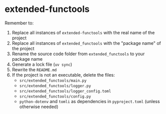 # extended-functools

Remember to:

1. Replace all instances of `extended-functools` with the real name of the project
2. Replace all instances of `extended_functools` with the "package name" of the project
3. Rename the source code folder from `extended_functools` to your package name
4. Generate a lock file (`uv sync`)
5. Rewrite the `README.md`
6. If the project is not an executable, delete the files:
   * `src/extended_functools/main.py`
   * `src/extended_functools/logger.py`
   * `src/extended_functools/logger_config.toml`
   * `src/extended_functools/config.py`
   * `python-dotenv` and `tomli` as dependencies in `pyproject.toml` (unless otherwise needed)
